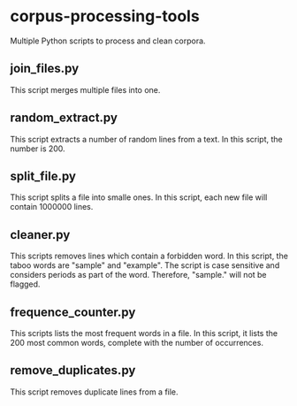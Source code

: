# corpus-processing-tools
Multiple Python scripts to process and clean corpora.

## join_files.py
This script merges multiple files into one.

## random_extract.py
This script extracts a number of random lines from a text. In this script, the number is 200.

## split_file.py
This script splits a file into smalle ones. In this script, each new file will contain 1000000 lines.

## cleaner.py
This scripts removes lines which contain a forbidden word. In this script, the taboo words are "sample" and "example". The script is case sensitive and considers periods as part of the word. Therefore, "sample." will not be flagged.

## frequence_counter.py
This scripts lists the most frequent words in a file. In this script, it lists the 200 most common words, complete with the number of occurrences.

## remove_duplicates.py
This script removes duplicate lines from a file.
